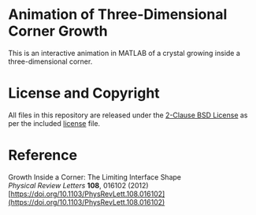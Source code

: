 # Animation of Three-Dimensional Corner Growth

This is an interactive animation in MATLAB of a crystal growing inside a three-dimensional corner.

# License and Copyright

All files in this repository are released under the [2-Clause BSD License](https://opensource.org/license/bsd-2-clause) as per the included [license](https://github.com/jolejarz/corner-growth-3d/blob/main/LICENSE.txt) file.

# Reference

Growth Inside a Corner: The Limiting Interface Shape  
*Physical Review Letters* **108**, 016102 (2012)  
[https://doi.org/10.1103/PhysRevLett.108.016102](https://doi.org/10.1103/PhysRevLett.108.016102)
